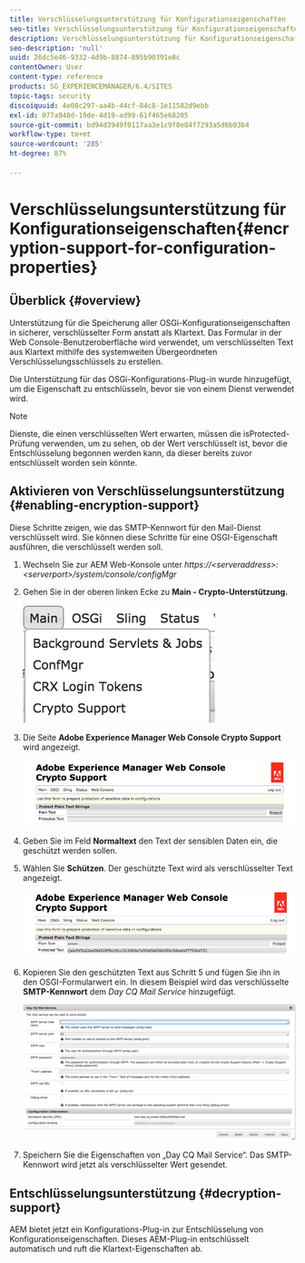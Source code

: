 ```yaml
---
title: Verschlüsselungsunterstützung für Konfigurationseigenschaften
seo-title: Verschlüsselungsunterstützung für Konfigurationseigenschaften
description: Verschlüsselungsunterstützung für Konfigurationseigenschaften
seo-description: 'null'
uuid: 26dc5e46-9332-4d9b-8874-895b90391e8c
contentOwner: User
content-type: reference
products: SG_EXPERIENCEMANAGER/6.4/SITES
topic-tags: security
discoiquuid: 4e08c297-aa4b-44cf-84c8-1e11582d9ebb
exl-id: 077a940d-19de-4d19-ad99-61f465e68205
source-git-commit: bd94d3949f0117aa3e1c9f0e84f7293a5d6b03b4
workflow-type: tm+mt
source-wordcount: '285'
ht-degree: 87%

---
```


# Verschlüsselungsunterstützung für Konfigurationseigenschaften{#encryption-support-for-configuration-properties}

## Überblick {#overview}

Unterstützung für die Speicherung aller OSGi-Konfigurationseigenschaften in sicherer, verschlüsselter Form anstatt als Klartext. Das Formular in der Web Console-Benutzeroberfläche wird verwendet, um verschlüsselten Text aus Klartext mithilfe des systemweiten Übergeordneten Verschlüsselungsschlüssels zu erstellen.

Die Unterstützung für das OSGi-Konfigurations-Plug-in wurde hinzugefügt, um die Eigenschaft zu entschlüsseln, bevor sie von einem Dienst verwendet wird.

>[!NOTE]
>
>Dienste, die einen verschlüsselten Wert erwarten, müssen die isProtected-Prüfung verwenden, um zu sehen, ob der Wert verschlüsselt ist, bevor die Entschlüsselung begonnen werden kann, da dieser bereits zuvor entschlüsselt worden sein könnte.

## Aktivieren von Verschlüsselungsunterstützung  {#enabling-encryption-support}

Diese Schritte zeigen, wie das SMTP-Kennwort für den Mail-Dienst verschlüsselt wird. Sie können diese Schritte für eine OSGI-Eigenschaft ausführen, die verschlüsselt werden soll.

1. Wechseln Sie zur AEM Web-Konsole unter *https://&lt;serveraddress>:&lt;serverport>/system/console/configMgr*
1. Gehen Sie in der oberen linken Ecke zu **Main - Crypto-Unterstützung.**

   ![chlimage_1-325](assets/chlimage_1-325.png)

1. Die Seite **Adobe Experience Manager Web Console Crypto Support** wird angezeigt.

   ![screen_shot_2018-08-01at113417am](assets/screen_shot_2018-08-01at113417am.png)

1. Geben Sie im Feld **Normaltext** den Text der sensiblen Daten ein, die geschützt werden sollen.
1. Wählen Sie **Schützen**. Der geschützte Text wird als verschlüsselter Text angezeigt.

   ![screen_shot_2018-08-01at113844am](assets/screen_shot_2018-08-01at113844am.png)

1. Kopieren Sie den geschützten Text aus Schritt 5 und fügen Sie ihn in den OSGI-Formularwert ein. In diesem Beispiel wird das verschlüsselte **SMTP-Kennwort** dem *Day CQ Mail Service* hinzugefügt.

   ![screen_shot_2016-12-18at105809pm](assets/screen_shot_2016-12-18at105809pm.png)

1. Speichern Sie die Eigenschaften von „Day CQ Mail Service“. Das SMTP-Kennwort wird jetzt als verschlüsselter Wert gesendet.

## Entschlüsselungsunterstützung  {#decryption-support}

AEM bietet jetzt ein Konfigurations-Plug-in zur Entschlüsselung von Konfigurationseigenschaften. Dieses AEM-Plug-in entschlüsselt automatisch und ruft die Klartext-Eigenschaften ab.
